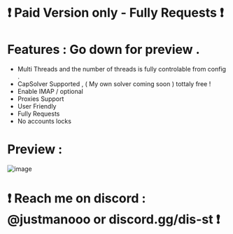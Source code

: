 # ❗ Paid Version only - Fully Requests ❗

# Features :  Go down for preview .
- Multi Threads and the number of threads is fully controlable from config . 
- CapSolver Supported , ( My own solver coming soon ) tottaly free !
- Enable IMAP / optional 
- Proxies Support 
- User Friendly
- Fully Requests 
- No accounts locks 


# Preview :
![image](https://github.com/Exploited7/outlook-account-creator/assets/143853197/6f66e039-d33f-42ac-b9f3-bcd9df674c4f)

# ❗ Reach me on discord : @justmanooo or discord.gg/dis-st ❗

